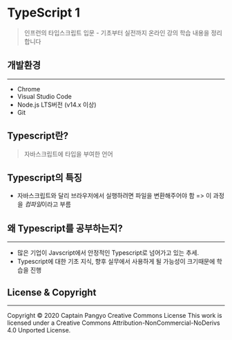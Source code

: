 # TypeScript 1

> 인프런의 타입스크립트 입문 - 기초부터 실전까지 온라인 강의 학습 내용을 정리합니다

## 개발환경

---

- Chrome
- Visual Studio Code
- Node.js LTS버전 (v14.x 이상)
- Git

## Typescript란?

> 자바스크립트에 타입을 부여한 언어

## Typescript의 특징

- 자바스크립트와 달리 브라우저에서 실행하려면 파일을 변환해주어야 함 => 이 과정을 *컴파일*이라고 부름

## 왜 Typescript를 공부하는지?

---

- 많은 기업이 Javscript에서 안정적인 Typescript로 넘어가고 있는 추세.
- Typescript에 대한 기초 지식, 향후 실무에서 사용하게 될 가능성이 크기때문에 학습을 진행

## License & Copyright

---

Copyright © 2020 Captain Pangyo Creative Commons License
This work is licensed under a Creative Commons Attribution-NonCommercial-NoDerivs 4.0 Unported License.
